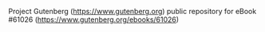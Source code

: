 Project Gutenberg (https://www.gutenberg.org) public repository for eBook #61026 (https://www.gutenberg.org/ebooks/61026)
